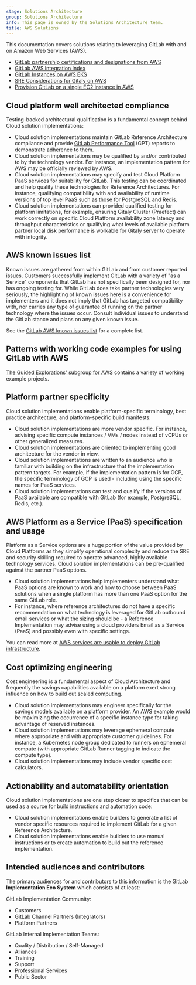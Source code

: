 ```yaml
---
stage: Solutions Architecture
group: Solutions Architecture
info: This page is owned by the Solutions Architecture team.
title: AWS Solutions
---
```


This documentation covers solutions relating to leveraging GitLab with and on Amazon Web Services (AWS).

- [GitLab partnership certifications and designations from AWS](gitlab_aws_partner_designations.md)
- [GitLab AWS Integration Index](gitlab_aws_integration.md)
- [GitLab Instances on AWS EKS](gitlab_instance_on_aws.md)
- [SRE Considerations for Gitaly on AWS](gitaly_sre_for_aws.md)
- [Provision GitLab on a single EC2 instance in AWS](gitlab_single_box_on_aws.md)

## Cloud platform well architected compliance

Testing-backed architectural qualification is a fundamental concept behind Cloud solution implementations:

- Cloud solution implementations maintain GitLab Reference Architecture compliance and provide [GitLab Performance Tool](https://gitlab.com/gitlab-org/quality/performance) (GPT) reports to demonstrate adherence to them.
- Cloud solution implementations may be qualified by and/or contributed to by the technology vendor. For instance, an implementation pattern for AWS may be officially reviewed by AWS.
- Cloud solution implementations may specify and test Cloud Platform PaaS services for suitability for GitLab. This testing can be coordinated and help qualify these technologies for Reference Architectures. For instance, qualifying compatibility with and availability of runtime versions of top level PaaS such as those for PostgreSQL and Redis.
- Cloud solution implementations can provided qualified testing for platform limitations, for example, ensuring Gitaly Cluster (Praefect) can work correctly on specific Cloud Platform availability zone latency and throughput characteristics or qualifying what levels of available platform partner local disk performance is workable for Gitaly server to operate with integrity.

## AWS known issues list

Known issues are gathered from within GitLab and from customer reported issues. Customers successfully implement GitLab with a variety of "as a Service" components that GitLab has not specifically been designed for, nor has ongoing testing for. While GitLab does take partner technologies very seriously, the highlighting of known issues here is a convenience for implementers and it does not imply that GitLab has targeted compatibility with, nor carries any type of guarantee of running on the partner technology where the issues occur. Consult individual issues to understand the GitLab stance and plans on any given known issue.

See the [GitLab AWS known issues list](https://gitlab.com/gitlab-com/alliances/aws/public-tracker/-/issues?label_name[]=AWS+Known+Issue) for a complete list.

## Patterns with working code examples for using GitLab with AWS

[The Guided Explorations' subgroup for AWS](https://gitlab.com/guided-explorations/aws) contains a variety of working example projects.

## Platform partner specificity

Cloud solution implementations enable platform-specific terminology, best practice architecture, and platform-specific build manifests:

- Cloud solution implementations are more vendor specific. For instance, advising specific compute instances / VMs / nodes instead of vCPUs or other generalized measures.
- Cloud solution implementations are oriented to implementing good architecture for the vendor in view.
- Cloud solution implementations are written to an audience who is familiar with building on the infrastructure that the implementation pattern targets. For example, if the implementation pattern is for GCP, the specific terminology of GCP is used - including using the specific names for PaaS services.
- Cloud solution implementations can test and qualify if the versions of PaaS available are compatible with GitLab (for example, PostgreSQL, Redis, etc.).

## AWS Platform as a Service (PaaS) specification and usage

Platform as a Service options are a huge portion of the value provided by Cloud Platforms as they simplify operational complexity and reduce the SRE and security skilling required to operate advanced, highly available technology services. Cloud solution implementations can be pre-qualified against the partner PaaS options.

- Cloud solution implementations help implementers understand what PaaS options are known to work and how to choose between PaaS solutions when a single platform has more than one PaaS option for the same GitLab role.
- For instance, where reference architectures do not have a specific recommendation on what technology is leveraged for GitLab outbound email services or what the sizing should be - a Reference Implementation may advise using a cloud providers Email as a Service (PaaS) and possibly even with specific settings.

You can read more at [AWS services are usable to deploy GitLab infrastructure](gitlab_instance_on_aws.md).

## Cost optimizing engineering

Cost engineering is a fundamental aspect of Cloud Architecture and frequently the savings capabilities available on a platform exert strong influence on how to build out scaled computing.

- Cloud solution implementations may engineer specifically for the savings models available on a platform provider. An AWS example would be maximizing the occurrence of a specific instance type for taking advantage of reserved instances.
- Cloud solution implementations may leverage ephemeral compute where appropriate and with appropriate customer guidelines. For instance, a Kubernetes node group dedicated to runners on ephemeral compute (with appropriate GitLab Runner tagging to indicate the compute type).
- Cloud solution implementations may include vendor specific cost calculators.

## Actionability and automatability orientation

Cloud solution implementations are one step closer to specifics that can be used as a source for build instructions and automation code:

- Cloud solution implementations enable builders to generate a list of vendor specific resources required to implement GitLab for a given Reference Architecture.
- Cloud solution implementations enable builders to use manual instructions or to create automation to build out the reference implementation.

## Intended audiences and contributors

The primary audiences for and contributors to this information is the GitLab **Implementation Eco System** which consists of at least:

GitLab Implementation Community:

- Customers
- GitLab Channel Partners (Integrators)
- Platform Partners

GitLab Internal Implementation Teams:

- Quality / Distribution / Self-Managed
- Alliances
- Training
- Support
- Professional Services
- Public Sector
